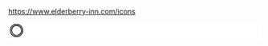 https://www.elderberry-inn.com/icons

<div style="background-color: white;">
    <img src="/icons/0.svg" width="32" height="32" style="background-color: white"/>
</div>